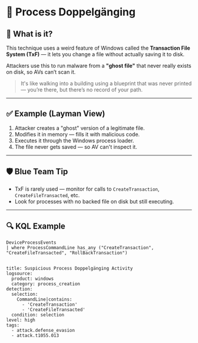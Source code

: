 # 🧬 Process Doppelgänging

## 🧠 What is it?

This technique uses a weird feature of Windows called the **Transaction File System (TxF)** — it lets you change a file without actually saving it to disk.

Attackers use this to run malware from a **"ghost file"** that never really exists on disk, so AVs can’t scan it.

> It's like walking into a building using a blueprint that was never printed — you’re there, but there’s no record of your path.

---

## ✅ Example (Layman View)

1. Attacker creates a "ghost" version of a legitimate file.
2. Modifies it in memory — fills it with malicious code.
3. Executes it through the Windows process loader.
4. The file never gets saved — so AV can't inspect it.

---

## 🛡️ Blue Team Tip

- TxF is rarely used — monitor for calls to `CreateTransaction`, `CreateFileTransacted`, etc.
- Look for processes with no backed file on disk but still executing.

---

## 🔍 KQL Example

```kql
DeviceProcessEvents
| where ProcessCommandLine has_any ("CreateTransaction", "CreateFileTransacted", "RollBackTransaction")


title: Suspicious Process Doppelgänging Activity
logsource:
  product: windows
  category: process_creation
detection:
  selection:
    CommandLine|contains:
      - 'CreateTransaction'
      - 'CreateFileTransacted'
  condition: selection
level: high
tags:
  - attack.defense_evasion
  - attack.t1055.013


